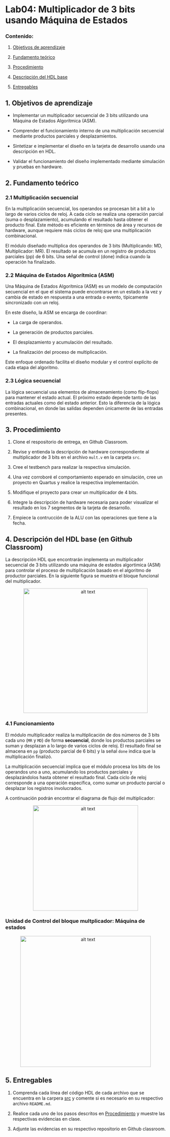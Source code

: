 # Lab04: Multiplicador de 3 bits usando Máquina de Estados

### Contenido:

1. [Objetivos de aprendizaje](#1-objetivos-de-aprendizaje)

2. [Fundamento teórico](#2-fundamento-teórico)

3. [Procedimiento](#3-procedimiento)

4. [Descripción del HDL base](#4-descripción-del-hdl-base-en-github-classroom)

5. [Entregables](#5-entregables)

## 1. Objetivos de aprendizaje

* Implementar un multiplicador secuencial de 3 bits utilizando una Máquina de Estados Algorítmica (ASM).

+ Comprender el funcionamiento interno de una multiplicación secuencial mediante productos parciales y desplazamientos.

* Sintetizar e implementar el diseño en la tarjeta de desarrollo usando una descripción en HDL.

* Validar el funcionamiento del diseño implementado mediante simulación y pruebas en hardware.


## 2. Fundamento teórico
### 2.1 Multiplicación secuencial

En la multiplicación secuencial, los operandos se procesan bit a bit a lo largo de varios ciclos de reloj. A cada ciclo se realiza una operación parcial (suma o desplazamiento), acumulando el resultado hasta obtener el producto final. Este método es eficiente en términos de área y recursos de hardware, aunque requiere más ciclos de reloj que una multiplicación combinacional.

El módulo diseñado multiplica dos operandos de 3 bits (Multiplicando: MD, Multiplicador: MR). El resultado se acumula en un registro de productos parciales (pp) de 6 bits. Una señal de control (done) indica cuando la operación ha finalizado.


### 2.2 Máquina de Estados Algorítmica (ASM)

Una Máquina de Estados Algorítmica (ASM) es un modelo de computación secuencial en el que el sistema puede encontrarse en un estado a la vez y cambia de estado en respuesta a una entrada o evento, típicamente sincronizado con un reloj.

En este diseño, la ASM se encarga de coordinar:

* La carga de operandos.

* La generación de productos parciales.

* El desplazamiento y acumulación del resultado.

* La finalización del proceso de multiplicación.

Este enfoque ordenado facilita el diseño modular y el control explícito de cada etapa del algoritmo.

### 2.3 Lógica secuencial

La lógica secuencial usa elementos de almacenamiento (como flip-flops) para mantener el estado actual. El próximo estado depende tanto de las entradas actuales como del estado anterior. Esto la diferencia de la lógica combinacional, en donde las salidas dependen únicamente de las entradas presentes.


## 3. Procedimiento

1. Clone el respositorio de entrega, en Github Classroom.

2. Revise y entienda la descripción de hardware correspondiente al multiplicador de 3 bits en el archivo ```mult.v``` en la carpeta ```src```.

3. Cree el testbench para realizar la respectiva simulación.

4. Una vez corroboré el comportamiento esperado en simulación, cree un proyecto en Quartus y realice la respectiva implementación.

5. Modifique el proyecto para crear un multiplicador de 4 bits.

6. Integre la descripción de hardware necesaria para poder visualizar el resultado en los 7 segmentos de la tarjeta de desarrollo.

7. Empiece la contrucción de la ALU con las operaciones que tiene a la fecha.


## 4. Descripción del HDL base (en Github Classroom)

La descripción HDL que encontrarán implementa un multiplicador secuencial de 3 bits utilizando una máquina de estados algortimica (ASM) para controlar el proceso de multiplicación basado en el algoritmo de productor parciales. En la siguiente figura se muestra el bloque funcional del multiplicador.

 <p align="center">
 <img src="../figs/bloques_mul.png" alt="alt text" width=390 >
</p>


### 4.1 Funcionamiento

El módulo multiplicador realiza la multiplicación de dos números de 3 bits cada uno (```MR``` y ```MD```) de forma **secuencial**, donde los productos parciales se suman y desplazan a lo largo de varios ciclos de reloj. El resultado final se almacena en ```pp``` (producto parcial de 6 bits) y la señal ```done``` indica que la multiplicación finalizó.

 La multiplicación secuencial implica que el módulo procesa los bits de los operandos uno a uno, acumulando los productos parciales y desplazándolos hasta obtener el resultado final. Cada ciclo de reloj corresponde a una operación específica, como sumar un producto parcial o desplazar los registros involucrados.

 A continuación podrán encontrar el diagrama de flujo del multiplicador:

 <p align="center">
 <img src="../figs/flujo_mult.jpeg" alt="alt text" width=330 >
</p>

### Unidad de Control del bloque multplicador: Máquina de estados

 <p align="center">
 <img src="../figs/FSM_mult.jpeg" alt="alt text" width=410 >
</p>


## 5. Entregables

1. Comprenda cada línea del código HDL de cada archivo que se encuentra en la carpera [src](./src) y comente si es necesario en su respectivo archivo ```README.md```.

2. Realice cada uno de los pasos descritos en [Procedimiento](#3-procedimiento) y muestre las respectivas evidencias en clase.

3. Adjunte las evidencias en su respectivo repositorio en Github classroom.

<!-- 
## Registros y Señales Internas

* Registros:
    * ```sh```: Controla si los registros A y B se desplazan.
        
    * ```rst```: Resetea los registros A y B.
        
    * ```add```: Controla si se suma el producto parcial al acumulador pp.
        
    * ```A```: Registro de 6 bits para almacenar el multiplicador desplazado.
        
    * ```B```: Registro de 3 bits para almacenar el multiplicando desplazado.
        
    * ```status```: Almacena el estado actual de la FSM.
   
* Señal interna:
        
    * ```z```: Indicador de que B ha llegado a 0, lo que señala el fin de la multiplicación.

### Máquina de Estados Finita

La FSM tiene cinco estados:

* ```START```: Inicializa las señales y espera que ```init``` sea activa para comenzar la multiplicación.

* ```CHECK```: Verifica el bit menos significativo de ```B```. Si es 1, procede  a la suma (estado ```ADD```), si no, pasa directamente al desplazamiento (estado ```SHIFT```).

* ```ADD```: Suma el valor de A al producto parcial pp si el bit menos significativo de ```B``` es *1*.

* ```SHIFT```: Desplaza ```A``` y ```B``` para procesar el siguiente bit del multiplicando. Si ```B``` ha alcanzado *0* (```z``` *== 1*), la FSM pasa al estado ```END1```.

* ```END1```: Señala que la multiplicación ha terminado, activando ```done```, y vuelve al estado ```START```.

### Funcionamiento

* **Inicialización**: Cuando init es activa, la FSM se mueve de ```START``` a ```CHECK```, iniciando la multiplicación.

* **Suma condicional**: Si el bit menos significativo de ```B``` es 1, se añade ```A``` al acumulador ```pp```.

* **Desplazamiento**: Después de la suma (o si el bit es 0), los registros ```A``` y ```B``` se desplazan.

* **Finalización**: Cuando ```B``` llega a 0, la FSM indica que la multiplicación ha finalizado y mantiene el resultado en ```pp```. -->